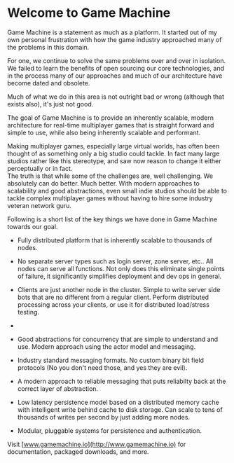 # Welcome to Game Machine

Game Machine is a statement as much as a platform.  It started out of my own personal frustration with how the game industry approached many of the problems in this domain.

For one, we continue to solve the same problems over and over in isolation.  We failed to learn the benefits of open sourcing our core technologies, and in the process many of our approaches and much of our architecture have become dated and obsolete.

Much of what we do in this area is not outright bad or wrong (although that exists also), it's just not good.

The goal of Game Machine is to provide an inherently scalable, modern architecture for real-time multiplayer games that is straight forward and simple to use, while also being inherently scalable and performant.

Making multiplayer games, especially large virtual worlds, has often been thought of as something only a big studio could tackle.  In fact many large studios rather like this stereotype, and saw now reason to change it either perceptually or in fact.   
The truth is that while some of the challenges are, well challenging.  We absolutely can do better.  Much better.  With modern approaches to scalability and good abstractions, even small indie studios should be able to tackle complex multiplayer games without having to hire some industry veteran network guru.

Following is a short list of the key things we have done in Game Machine towards our goal.

- Fully distributed platform that is inherently scalable to thousands of nodes.

- No separate server types such as login server, zone server, etc..  All nodes can serve all functions.  Not only does this eliminate single points of failure, it significantly simplifies deployment and dev ops in general.

- Clients are just another node in the cluster.  Simple to write server side bots that are no different from a regular client.  Perform distributed processing across your clients, or use it for distributed load/stress testing.  
- 
- Good abstractions for concurrency that are simple to understand and use.  Modern approach using the actor model and messaging.

- Industry standard messaging formats.  No custom binary bit field protocols (No you don't need those, and yes they are evil).

- A modern approach to reliable messaging that puts reliabilty back at the correct layer of abstraction.

- Low latency persistence model based on a distributed memory cache with intelligent write behind cache to disk storage.  Can scale to tens of thousands of writes per second by just adding more nodes.

-  Modular, pluggable systems for persistence and authentication.

Visit [www.gamemachine.io](http://www.gamemachine.io) for documentation, packaged downloads, and more.

